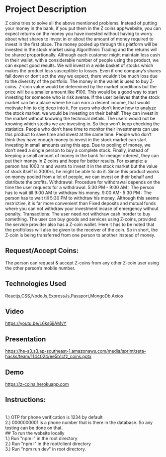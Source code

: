 # Project Description
Z coins tries to solve all the above mentioned problems. Instead of putting your money in the bank, if you put them in the Z coins app/website, you can expect returns on the money you have invested without having to worry about what shares to invest in or about the amount of money required to invest in the first place. The money pooled up through this platform will be invested in the stock market using Algorithmic Trading and the returns will be shared proportionally. Although each customer might maintain less cash in their wallet, with a considerable number of people using the product, we can expect good results. We will invest in a wide basket of stocks which makes the product less susceptible to losses. Even if one company’s shares fall down or don’t act the way we expect, there wouldn’t be much loss due to the diversity of the portfolio. The money in the wallet is used to buy Z-coins. Z-coin value would be determined by the market conditions but the price will be a smaller amount like ₹100. This would be a good way to start investing for someone who is risk averse. If the user believes that the stock market can be a place where he can earn a decent income, that would motivate him to dig deep into it. For users who don’t know how to analyze the stock market, we would be investing on their behalf. They can invest in the market without knowing the technical details. The users would not be knowing which stocks we are investing in. So they won’t keep checking the statistics. People who don’t have time to monitor their investments can use this product to save time and invest at the same time. People who don’t think they have enough money to invest in the stock market can start investing in small amounts using this app. Due to pooling of money, we don’t need a single person to buy a complete stock. Finally, instead of keeping a small amount of money in the bank for meager interest, they can put their money in Z coins and hope for better results.
For example: a person has 1000 rs and wants to invest it in the stock market but the value of stock itself is 3000rs, he might be able to do it. Since this product works on money pooled from a lot of people, we can invest on their behalf and distribute the profits. Withdrawal: Procedure for withdrawal depends on the time the user requests for a withdrawal. 5:30 PM - 9:00 AM : The person has to wait till 9:00 AM to withdraw his money. 9:00 AM- 5:30 PM : The person has to wait till 5:30 PM to withdraw his money. Although this seems restrictive, it is far more convenient than Fixed deposits and mutual funds where you can not withdraw your investment incase of emergency without penalty. Transactions:
The user need not withdraw cash inorder to buy something. The user can buy goods and services using Z-coins, provided the service provider also has a Z-coin wallet. Here it has to be noted that the profit/loss will also be given to the receiver of the coin. So in short, the Z-coin is being transferred from one person to another instead of money.
<br/>
## Request/Accept Coins: 
The person can request & accept Z-coins from any other Z-coin user using the other person’s mobile number.
<br/>
## Technologies Used
Reactjs,CSS,NodeJs,ExpressJs,Passport,MongoDb,Axios
<br/>
## Video 
https://youtu.be/L6ks6jjAMvY
<br/>
## Presentation 
https://he-s3.s3.ap-southeast-1.amazonaws.com/media/sprint/zeta-hacks/team/1144024/ee5b1cfz_coins.pptx
<br/>
## Demo 
https://z-coins.herokuapp.com
<br/>
## Instructions: 
<br/>
1.) OTP for phone verification is 1234 by default  <br/>
2.) 0000000001 is a phone number that is there in the database. So any testing can be done on that. <br/>
## To run the website locally 
<br/>
1.) Run "npm i" in the root directory <br/>
2.) Run "npm i" in the root/client directory  <br/>
3.) Run "npm run dev" in root directory. <br/>
